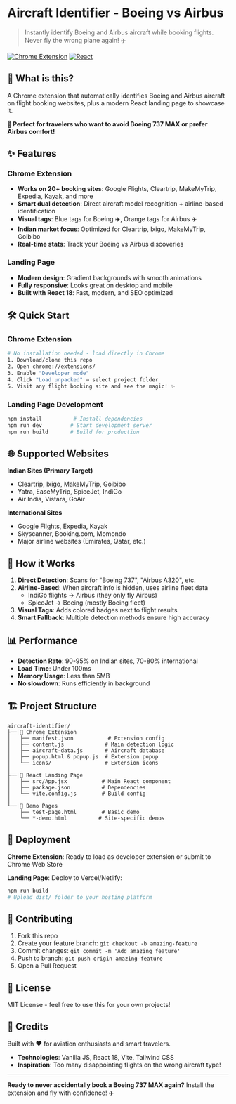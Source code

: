 # Aircraft Identifier - Boeing vs Airbus

> Instantly identify Boeing and Airbus aircraft while booking flights. Never fly the wrong plane again! ✈️

[![Chrome Extension](https://img.shields.io/badge/Chrome-Extension-4285F4?style=for-the-badge&logo=googlechrome&logoColor=white)](https://chrome.google.com/webstore)
[![React](https://img.shields.io/badge/React-18.2.0-61DAFB?style=for-the-badge&logo=react&logoColor=black)](https://reactjs.org/)

## 🚀 What is this?

A Chrome extension that automatically identifies Boeing and Airbus aircraft on flight booking websites, plus a modern React landing page to showcase it.

**🎯 Perfect for travelers who want to avoid Boeing 737 MAX or prefer Airbus comfort!**

## ✨ Features

### Chrome Extension
- **Works on 20+ booking sites**: Google Flights, Cleartrip, MakeMyTrip, Expedia, Kayak, and more
- **Smart dual detection**: Direct aircraft model recognition + airline-based identification
- **Visual tags**: Blue tags for Boeing ✈️, Orange tags for Airbus ✈️
- **Indian market focus**: Optimized for Cleartrip, Ixigo, MakeMyTrip, Goibibo
- **Real-time stats**: Track your Boeing vs Airbus discoveries

### Landing Page
- **Modern design**: Gradient backgrounds with smooth animations
- **Fully responsive**: Looks great on desktop and mobile
- **Built with React 18**: Fast, modern, and SEO optimized

## 🛠 Quick Start

### Chrome Extension
```bash
# No installation needed - load directly in Chrome
1. Download/clone this repo
2. Open chrome://extensions/
3. Enable "Developer mode"
4. Click "Load unpacked" → select project folder
5. Visit any flight booking site and see the magic! ✨
```

### Landing Page Development
```bash
npm install          # Install dependencies
npm run dev         # Start development server
npm run build       # Build for production
```

## 🌐 Supported Websites

**Indian Sites (Primary Target)**
- Cleartrip, Ixigo, MakeMyTrip, Goibibo
- Yatra, EaseMyTrip, SpiceJet, IndiGo
- Air India, Vistara, GoAir

**International Sites**
- Google Flights, Expedia, Kayak
- Skyscanner, Booking.com, Momondo
- Major airline websites (Emirates, Qatar, etc.)

## 🎨 How it Works

1. **Direct Detection**: Scans for "Boeing 737", "Airbus A320", etc.
2. **Airline-Based**: When aircraft info is hidden, uses airline fleet data
   - IndiGo flights → Airbus (they only fly Airbus)
   - SpiceJet → Boeing (mostly Boeing fleet)
3. **Visual Tags**: Adds colored badges next to flight results
4. **Smart Fallback**: Multiple detection methods ensure high accuracy

## 📊 Performance

- **Detection Rate**: 90-95% on Indian sites, 70-80% international
- **Load Time**: Under 100ms
- **Memory Usage**: Less than 5MB
- **No slowdown**: Runs efficiently in background

## 🏗 Project Structure

```
aircraft-identifier/
├── 📁 Chrome Extension
│   ├── manifest.json           # Extension config
│   ├── content.js             # Main detection logic
│   ├── aircraft-data.js       # Aircraft database
│   ├── popup.html & popup.js  # Extension popup
│   └── icons/                 # Extension icons
│
├── 📁 React Landing Page  
│   ├── src/App.jsx           # Main React component
│   ├── package.json          # Dependencies
│   └── vite.config.js        # Build config
│
└── 📁 Demo Pages
    ├── test-page.html        # Basic demo
    └── *-demo.html          # Site-specific demos
```

## 🚀 Deployment

**Chrome Extension**: Ready to load as developer extension or submit to Chrome Web Store

**Landing Page**: Deploy to Vercel/Netlify:
```bash
npm run build
# Upload dist/ folder to your hosting platform
```

## 🤝 Contributing

1. Fork this repo
2. Create your feature branch: `git checkout -b amazing-feature`
3. Commit changes: `git commit -m 'Add amazing feature'`
4. Push to branch: `git push origin amazing-feature`
5. Open a Pull Request

## 📄 License

MIT License - feel free to use this for your own projects!

## 🙏 Credits

Built with ❤️ for aviation enthusiasts and smart travelers.

- **Technologies**: Vanilla JS, React 18, Vite, Tailwind CSS
- **Inspiration**: Too many disappointing flights on the wrong aircraft type!

---

**Ready to never accidentally book a Boeing 737 MAX again?** Install the extension and fly with confidence! ✈️ 